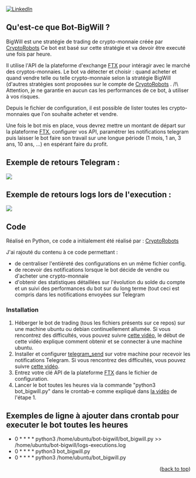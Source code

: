 <div id="top"></div>

[![LinkedIn][linkedin-shield]][linkedin-url]

## Qu'est-ce que Bot-BigWill ?

BigWill est une stratégie de trading de crypto-monnaie créée par [CryptoRobots](https://github.com/CryptoRobotFr/) 
Ce bot est basé sur cette stratégie et va devoir être executé une fois par heure.

Il utilise l'API de la plateforme d'exchange [FTX](https://ftx.com/eu/referrals#a=102285520) pour intéragir avec le marché des cryptos-monnaies.
Le bot va détecter et choisir : quand acheter et quand vendre telle ou telle crypto-monnaie selon la stratégie BigWill (d'autres stratégies sont proposées sur le compte de [CryptoRobots](https://github.com/CryptoRobotFr/) .
/!\ Attention, je ne garantie en aucun cas les performances de ce bot, à utiliser à vos risques.

Depuis le fichier de configuration, il est possible de lister toutes les crypto-monnaies que l'on souhaite acheter et vendre.

Une fois le bot mis en place, vous devrez mettre un montant de départ sur la plateforme [FTX](https://ftx.com/eu/referrals#a=102285520), configurer vos API, paramétrer les notifications telegram puis laisser le bot faire son travail sur une longue période (1 mois, 1 an, 3 ans, 10 ans, ...) en espérant faire du profit.

## Exemple de retours Telegram :
![](https://i.gyazo.com/34b079ce0117ed43c123a59d56af3a2e.png)

## Exemple de retours logs lors de l'execution :
![](https://i.gyazo.com/718a524187989a679b041f9e72943c67.png)

## Code

Réalisé en Python, ce code a initialement été réalisé par :
[CryptoRobots](https://github.com/CryptoRobotFr/cBot-Project/blob/main/live_strategy/big_will_v2_live.py) 

J'ai rajouté du contenu à ce code permettant :
* de centraliser l'entièreté des configurations en un même fichier config.
* de recevoir des notifications lorsque le bot décide de vendre ou d'acheter une crypto-monnaie
* d'obtenir des statistiques détaillées sur l'évolution du solde du compte et un suivi des performances du bot sur du long terme (tout ceci est compris dans les notifications envoyées sur Telegram

### Installation

1. Héberger le bot de trading (tous les fichiers présents sur ce repos) sur une machine ubuntu ou debian continuellement allumée. Si vous rencontrez des difficultés, vous pouvez suivre [cette vidéo](https://www.youtube.com/watch?v=TbZ9BVAW_SA), le début de cette vidéo explique comment obtenir et se connecter à une machine ubuntu. 
2. Installer et configurer [telegram_send](https://github.com/rahiel/telegram-send#installation) sur votre machine pour recevoir les notifications Telegram. Si vous rencontrez des difficultés, vous pouvez suivre [cette vidéo](https://www.youtube.com/watch?v=dtLnO9AuFuk).
3. Entrez votre clé API de la plateforme [FTX](https://ftx.com/eu/referrals#a=102285520) dans le fichier de configuration.
4. Lancer le bot toutes les heures via la commande "python3 bot_bigwill.py" dans le crontab-e comme expliqué dans [la vidéo](https://www.youtube.com/watch?v=TbZ9BVAW_SA) de l'étape 1.

## Exemples de ligne à ajouter dans crontab pour executer le bot toutes les heures

* 0 * * * * python3 /home/ubuntu/bot-bigwill/bot_bigwill.py >> /home/ubuntu/bot-bigwill/logs-executions.log
* 0 * * * * python3 bot_bigwill.py
* 0 * * * * python3 /home/ubuntu/bot_bigwill.py

<p align="right">(<a href="#top">back to top</a>)</p>

[linkedin-shield]: https://img.shields.io/badge/-LinkedIn-black.svg?style=for-the-badge&logo=linkedin&colorB=555
[linkedin-url]: https://www.linkedin.com/in/titouan-wattelet-78a941162/
